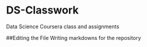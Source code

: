 # DS-Classwork
Data Science Coursera class and assignments

##Editing the File
Writing markdowns for the repository
